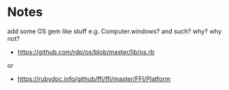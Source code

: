 # Notes

add some OS gem like stuff e.g. Computer.windows? and such? why? why not?

- <https://github.com/rdp/os/blob/master/lib/os.rb>


or
- <https://rubydoc.info/github/ffi/ffi/master/FFI/Platform>
